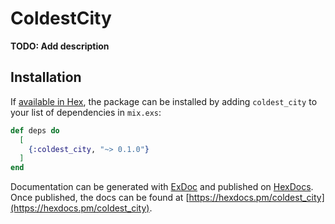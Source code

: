 # ColdestCity

**TODO: Add description**

## Installation

If [available in Hex](https://hex.pm/docs/publish), the package can be installed
by adding `coldest_city` to your list of dependencies in `mix.exs`:

```elixir
def deps do
  [
    {:coldest_city, "~> 0.1.0"}
  ]
end
```

Documentation can be generated with [ExDoc](https://github.com/elixir-lang/ex_doc)
and published on [HexDocs](https://hexdocs.pm). Once published, the docs can
be found at [https://hexdocs.pm/coldest_city](https://hexdocs.pm/coldest_city).

